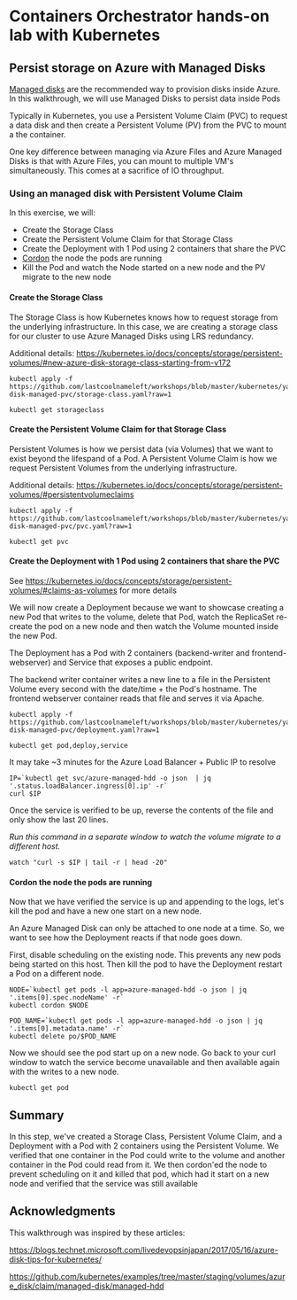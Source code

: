 # Containers Orchestrator hands-on lab with Kubernetes

## Persist storage on Azure with Managed Disks

[Managed disks](https://docs.microsoft.com/en-us/azure/virtual-machines/windows/managed-disks-overview) are the recommended way to provision disks inside Azure.  In this walkthrough, we will use Managed Disks to persist data inside Pods

Typically in Kubernetes, you use a Persistent Volume Claim (PVC) to request a data disk and then create a Persistent Volume (PV) from the PVC to mount a the container.

One key difference between managing via Azure Files and Azure Managed Disks is that with Azure Files, you can mount to multiple VM's simultaneously.  This comes at a sacrifice of IO throughput.

### Using an managed disk with Persistent Volume Claim

In this exercise, we will:

* Create the Storage Class
* Create the Persistent Volume Claim for that Storage Class
* Create the Deployment with 1 Pod using 2 containers that share the PVC
* [Cordon](https://kubernetes.io/docs/reference/generated/kubectl/kubectl-commands#cordon) the node the pods are running
* Kill the Pod and watch the Node started on a new node and the PV migrate to the new node

#### Create the Storage Class

The Storage Class is how Kubernetes knows how to request storage from the underlying infrastructure.  In this case, we are creating a storage class for our cluster to use Azure Managed Disks using LRS redundancy.

Additional details:
<https://kubernetes.io/docs/concepts/storage/persistent-volumes/#new-azure-disk-storage-class-starting-from-v172>

```shell
kubectl apply -f https://github.com/lastcoolnameleft/workshops/blob/master/kubernetes/yaml/storage/azure-disk-managed-pvc/storage-class.yaml?raw=1

kubectl get storageclass
```

#### Create the Persistent Volume Claim for that Storage Class

Persistent Volumes is how we persist data (via Volumes) that we want to exist beyond the lifespand of a Pod.  A Persistent Volume Claim is how we request Persistent Volumes from the underlying infrastructure.

Additional details:
<https://kubernetes.io/docs/concepts/storage/persistent-volumes/#persistentvolumeclaims>

```shell
kubectl apply -f https://github.com/lastcoolnameleft/workshops/blob/master/kubernetes/yaml/storage/azure-disk-managed-pvc/pvc.yaml?raw=1

kubectl get pvc
```

#### Create the Deployment with 1 Pod using 2 containers that share the PVC

See <https://kubernetes.io/docs/concepts/storage/persistent-volumes/#claims-as-volumes> for more details

We will now create a Deployment because we want to showcase creating a new Pod that writes to the volume, delete that Pod, watch the ReplicaSet re-create the pod on a new node and then watch the Volume mounted inside the new Pod.

The Deployment has a Pod with 2 containers (backend-writer and frontend-webserver) and Service that exposes a public endpoint.

The backend writer container writes a new line to a file in the Persistent Volume every second with the date/time + the Pod's hostname.  The frontend webserver container reads that file and serves it via Apache.

```shell
kubectl apply -f https://github.com/lastcoolnameleft/workshops/blob/master/kubernetes/yaml/storage/azure-disk-managed-pvc/deployment.yaml?raw=1

kubectl get pod,deploy,service
```

It may take ~3 minutes for the Azure Load Balancer + Public IP to resolve

```shell
IP=`kubectl get svc/azure-managed-hdd -o json  | jq '.status.loadBalancer.ingress[0].ip' -r`
curl $IP
```

Once the service is verified to be up, reverse the contents of the file and only show the last 20 lines.

*Run this command in a separate window to watch the volume migrate to a different host.*

```shell
watch "curl -s $IP | tail -r | head -20"
```

#### Cordon the node the pods are running

Now that we have verified the service is up and appending to the logs, let's kill the pod and have a new one start on a new node.

An Azure Managed Disk can only be attached to one node at a time.  So, we want to see how the Deployment reacts if that node goes down.

First, disable scheduling on the existing node.  This prevents any new pods being started on this host.  Then kill the pod to have the Deployment restart a Pod on a different node.

```shell
NODE=`kubectl get pods -l app=azure-managed-hdd -o json | jq '.items[0].spec.nodeName' -r`
kubectl cordon $NODE

POD_NAME=`kubectl get pods -l app=azure-managed-hdd -o json | jq '.items[0].metadata.name' -r`
kubectl delete po/$POD_NAME
```

Now we should see the pod start up on a new node.  Go back to your curl window to watch the service become unavailable and then available again with the writes to a new node.

```shell
kubectl get pod
```

## Summary

In this step, we've created a Storage Class, Persistent Volume Claim, and a Deployment with a Pod with 2 containers using the Persistent Volume.  We verified that one container in the Pod could write to the volume and another container in the Pod could read from it.  We then cordon'ed the node to prevent scheduling on it and killed that pod, which had it start on a new node and verified that the service was still available

## Acknowledgments

This walkthrough was inspired by these articles:

<https://blogs.technet.microsoft.com/livedevopsinjapan/2017/05/16/azure-disk-tips-for-kubernetes/>

<https://github.com/kubernetes/examples/tree/master/staging/volumes/azure_disk/claim/managed-disk/managed-hdd>

